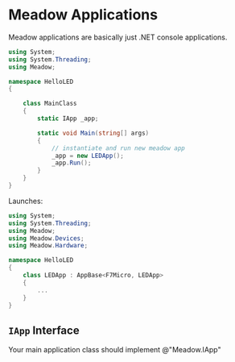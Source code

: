 # Meadow Applications

Meadow applications are basically just .NET console applications. 

```csharp
using System;
using System.Threading;
using Meadow;

namespace HelloLED
{

    class MainClass
    {
        static IApp _app;

        static void Main(string[] args)
        {
            // instantiate and run new meadow app
            _app = new LEDApp();
            _app.Run();
        }
    }
}
```

Launches:

```csharp
using System;
using System.Threading;
using Meadow;
using Meadow.Devices;
using Meadow.Hardware;

namespace HelloLED
{
    class LEDApp : AppBase<F7Micro, LEDApp>
    {
    	...
    }
}
```

## `IApp` Interface

Your main application class should implement @"Meadow.IApp"